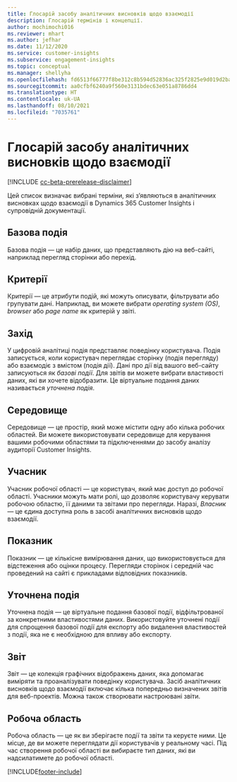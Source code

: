```yaml
---
title: Глосарій засобу аналітичних висновків щодо взаємодії
description: Глосарій термінів і концепції.
author: mochimochi016
ms.reviewer: mhart
ms.author: jefhar
ms.date: 11/12/2020
ms.service: customer-insights
ms.subservice: engagement-insights
ms.topic: conceptual
ms.manager: shellyha
ms.openlocfilehash: fd6513f66777f8be312c8b594d52836ac325f2825e9d019d2ba0f49c587cf8ca
ms.sourcegitcommit: aa0cfbf6240a9f560e3131bdec63e051a8786dd4
ms.translationtype: HT
ms.contentlocale: uk-UA
ms.lasthandoff: 08/10/2021
ms.locfileid: "7035761"
---
```

# <a name="engagement-insights-capability-glossary"></a>Глосарій засобу аналітичних висновків щодо взаємодії

[!INCLUDE [cc-beta-prerelease-disclaimer](includes/cc-beta-prerelease-disclaimer.md)]

Цей список визначає вибрані терміни, які з’являються в аналітичних висновках щодо взаємодії в Dynamics 365 Customer Insights і супровідній документації.

## <a name="base-event"></a>Базова подія

Базова подія — це набір даних, що представляють дію на веб-сайті, наприклад перегляд сторінки або перехід. 

## <a name="dimensions"></a>Критерії

Критерії — це атрибути подій, які можуть описувати, фільтрувати або групувати дані. Наприклад, ви можете вибрати *operating system (OS)*, *browser* або *page name* як критерій у звіті.

## <a name="event"></a>Захід

У цифровій аналітиці подія представляє поведінку користувача. Подія записується, коли користувач переглядає сторінку (подія перегляду) або взаємодіє з вмістом (подія дії). Дані про дії від вашого веб-сайту записуються як *базові події*. Для звітів ви можете вибрати властивості даних, які ви хочете відобразити. Це віртуальне подання даних називається *уточнена подія*. 

## <a name="environment"></a>Середовище

 Середовище — це простір, який може містити одну або кілька робочих областей. Ви можете використовувати середовище для керування вашими робочими областями та підключеннями до засобу аналізу аудиторії Customer Insights.

## <a name="member"></a>Учасник

Учасник робочої області — це користувач, який має доступ до робочої області. Учасники можуть мати ролі, що дозволяє користувачу керувати робочою областю, її даними та звітами про перегляди. Наразі, *Власник* — це єдина доступна роль в засобі аналітичних висновків щодо взаємодії.

## <a name="metric"></a>Показник

Показник — це кількісне вимірювання даних, що використовується для відстеження або оцінки процесу. Перегляди сторінок і середній час проведений на сайті є прикладами відповідних показників.

## <a name="refined-event"></a>Уточнена подія

Уточнена подія — це віртуальне подання базової події, відфільтрованої за конкретними властивостями даних. Використовуйте уточнені події для спрощення базової події для експорту або видалення властивостей з події, яка не є необхідною для впливу або експорту.

## <a name="report"></a>Звіт

Звіт — це колекція графічних відображень даних, яка допомагає виміряти та проаналізувати поведінку користувача. Засіб аналітичних висновків щодо взаємодії включає кілька попередньо визначених звітів для веб-проектів. Можна також створювати настроювані звіти. 

## <a name="workspace"></a>Робоча область

Робоча область — це як ви зберігаєте події та звіти та керуєте ними. Це місце, де ви можете переглядати дії користувачів у реальному часі. Під час створення робочої області ви вибираєте тип даних, які ви надсилатимете до робочої області.


[!INCLUDE[footer-include](../includes/footer-banner.md)]